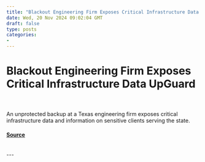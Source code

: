 ```yaml
---
title: "Blackout Engineering Firm Exposes Critical Infrastructure Data UpGuard"
date: Wed, 20 Nov 2024 09:02:04 GMT
draft: false
type: posts
categories: 
- 
---
```

# Blackout Engineering Firm Exposes Critical Infrastructure Data UpGuard

<br/>

<br/>
An unprotected backup at a Texas engineering firm exposes critical infrastructure data and information on sensitive clients serving the state.

#### [Source](https://www.upguard.com/breaches/data-leak-pqe)

<br/>
---
